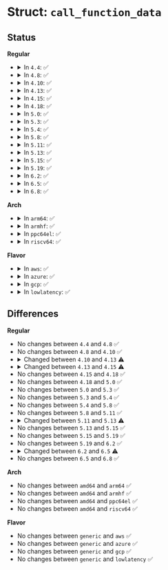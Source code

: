# Struct: <code>call_function_data</code>

## Status
<b>Regular</b>
<ul>
<li>
<details>
<summary>In <code>4.4</code>: ✅</summary>

```c
struct call_function_data {
    struct call_single_data *csd;
    cpumask_var_t cpumask;
};
```
</details>
</li>
<li>
<details>
<summary>In <code>4.8</code>: ✅</summary>

```c
struct call_function_data {
    struct call_single_data *csd;
    cpumask_var_t cpumask;
};
```
</details>
</li>
<li>
<details>
<summary>In <code>4.10</code>: ✅</summary>

```c
struct call_function_data {
    struct call_single_data *csd;
    cpumask_var_t cpumask;
};
```
</details>
</li>
<li>
<details>
<summary>In <code>4.13</code>: ✅</summary>

```c
struct call_function_data {
    struct call_single_data *csd;
    cpumask_var_t cpumask;
    cpumask_var_t cpumask_ipi;
};
```
</details>
</li>
<li>
<details>
<summary>In <code>4.15</code>: ✅</summary>

```c
struct call_function_data {
    call_single_data_t *csd;
    cpumask_var_t cpumask;
    cpumask_var_t cpumask_ipi;
};
```
</details>
</li>
<li>
<details>
<summary>In <code>4.18</code>: ✅</summary>

```c
struct call_function_data {
    call_single_data_t *csd;
    cpumask_var_t cpumask;
    cpumask_var_t cpumask_ipi;
};
```
</details>
</li>
<li>
<details>
<summary>In <code>5.0</code>: ✅</summary>

```c
struct call_function_data {
    call_single_data_t *csd;
    cpumask_var_t cpumask;
    cpumask_var_t cpumask_ipi;
};
```
</details>
</li>
<li>
<details>
<summary>In <code>5.3</code>: ✅</summary>

```c
struct call_function_data {
    call_single_data_t *csd;
    cpumask_var_t cpumask;
    cpumask_var_t cpumask_ipi;
};
```
</details>
</li>
<li>
<details>
<summary>In <code>5.4</code>: ✅</summary>

```c
struct call_function_data {
    call_single_data_t *csd;
    cpumask_var_t cpumask;
    cpumask_var_t cpumask_ipi;
};
```
</details>
</li>
<li>
<details>
<summary>In <code>5.8</code>: ✅</summary>

```c
struct call_function_data {
    call_single_data_t *csd;
    cpumask_var_t cpumask;
    cpumask_var_t cpumask_ipi;
};
```
</details>
</li>
<li>
<details>
<summary>In <code>5.11</code>: ✅</summary>

```c
struct call_function_data {
    call_single_data_t *csd;
    cpumask_var_t cpumask;
    cpumask_var_t cpumask_ipi;
};
```
</details>
</li>
<li>
<details>
<summary>In <code>5.13</code>: ✅</summary>

```c
struct call_function_data {
    struct cfd_percpu *pcpu;
    cpumask_var_t cpumask;
    cpumask_var_t cpumask_ipi;
};
```
</details>
</li>
<li>
<details>
<summary>In <code>5.15</code>: ✅</summary>

```c
struct call_function_data {
    struct cfd_percpu *pcpu;
    cpumask_var_t cpumask;
    cpumask_var_t cpumask_ipi;
};
```
</details>
</li>
<li>
<details>
<summary>In <code>5.19</code>: ✅</summary>

```c
struct call_function_data {
    struct cfd_percpu *pcpu;
    cpumask_var_t cpumask;
    cpumask_var_t cpumask_ipi;
};
```
</details>
</li>
<li>
<details>
<summary>In <code>6.2</code>: ✅</summary>

```c
struct call_function_data {
    struct cfd_percpu *pcpu;
    cpumask_var_t cpumask;
    cpumask_var_t cpumask_ipi;
};
```
</details>
</li>
<li>
<details>
<summary>In <code>6.5</code>: ✅</summary>

```c
struct call_function_data {
    call_single_data_t *csd;
    cpumask_var_t cpumask;
    cpumask_var_t cpumask_ipi;
};
```
</details>
</li>
<li>
<details>
<summary>In <code>6.8</code>: ✅</summary>

```c
struct call_function_data {
    call_single_data_t *csd;
    cpumask_var_t cpumask;
    cpumask_var_t cpumask_ipi;
};
```
</details>
</li>
</ul>
<b>Arch</b>
<ul>
<li>
<details>
<summary>In <code>arm64</code>: ✅</summary>

```c
struct call_function_data {
    call_single_data_t *csd;
    cpumask_var_t cpumask;
    cpumask_var_t cpumask_ipi;
};
```
</details>
</li>
<li>
<details>
<summary>In <code>armhf</code>: ✅</summary>

```c
struct call_function_data {
    call_single_data_t *csd;
    cpumask_var_t cpumask;
    cpumask_var_t cpumask_ipi;
};
```
</details>
</li>
<li>
<details>
<summary>In <code>ppc64el</code>: ✅</summary>

```c
struct call_function_data {
    call_single_data_t *csd;
    cpumask_var_t cpumask;
    cpumask_var_t cpumask_ipi;
};
```
</details>
</li>
<li>
<details>
<summary>In <code>riscv64</code>: ✅</summary>

```c
struct call_function_data {
    call_single_data_t *csd;
    cpumask_var_t cpumask;
    cpumask_var_t cpumask_ipi;
};
```
</details>
</li>
</ul>
<b>Flavor</b>
<ul>
<li>
<details>
<summary>In <code>aws</code>: ✅</summary>

```c
struct call_function_data {
    call_single_data_t *csd;
    cpumask_var_t cpumask;
    cpumask_var_t cpumask_ipi;
};
```
</details>
</li>
<li>
<details>
<summary>In <code>azure</code>: ✅</summary>

```c
struct call_function_data {
    call_single_data_t *csd;
    cpumask_var_t cpumask;
    cpumask_var_t cpumask_ipi;
};
```
</details>
</li>
<li>
<details>
<summary>In <code>gcp</code>: ✅</summary>

```c
struct call_function_data {
    call_single_data_t *csd;
    cpumask_var_t cpumask;
    cpumask_var_t cpumask_ipi;
};
```
</details>
</li>
<li>
<details>
<summary>In <code>lowlatency</code>: ✅</summary>

```c
struct call_function_data {
    call_single_data_t *csd;
    cpumask_var_t cpumask;
    cpumask_var_t cpumask_ipi;
};
```
</details>
</li>
</ul>

## Differences
<b>Regular</b>
<ul>
<li>
No changes between <code>4.4</code> and <code>4.8</code> ✅
</li>
<li>
No changes between <code>4.8</code> and <code>4.10</code> ✅
</li>
<li>
<details>
<summary>Changed between <code>4.10</code> and <code>4.13</code> ⚠️</summary>
<ul>
<li>
<b>Field added. </b>
<code>cpumask_var_t cpumask_ipi</code>
</li>
</ul>
</details>
</li>
<li>
<details>
<summary>Changed between <code>4.13</code> and <code>4.15</code> ⚠️</summary>
<ul>
<li>
<b>Field type changed. </b>
<code>struct call_single_data *csd</code> ➡️ <code>call_single_data_t *csd</code>
</li>
</ul>
</details>
</li>
<li>
No changes between <code>4.15</code> and <code>4.18</code> ✅
</li>
<li>
No changes between <code>4.18</code> and <code>5.0</code> ✅
</li>
<li>
No changes between <code>5.0</code> and <code>5.3</code> ✅
</li>
<li>
No changes between <code>5.3</code> and <code>5.4</code> ✅
</li>
<li>
No changes between <code>5.4</code> and <code>5.8</code> ✅
</li>
<li>
No changes between <code>5.8</code> and <code>5.11</code> ✅
</li>
<li>
<details>
<summary>Changed between <code>5.11</code> and <code>5.13</code> ⚠️</summary>
<ul>
<li>
<b>Field added. </b>
<code>struct cfd_percpu *pcpu</code>
</li>
<li>
<b>Field removed. </b>
<code>call_single_data_t *csd</code>
</li>
</ul>
</details>
</li>
<li>
No changes between <code>5.13</code> and <code>5.15</code> ✅
</li>
<li>
No changes between <code>5.15</code> and <code>5.19</code> ✅
</li>
<li>
No changes between <code>5.19</code> and <code>6.2</code> ✅
</li>
<li>
<details>
<summary>Changed between <code>6.2</code> and <code>6.5</code> ⚠️</summary>
<ul>
<li>
<b>Field added. </b>
<code>call_single_data_t *csd</code>
</li>
<li>
<b>Field removed. </b>
<code>struct cfd_percpu *pcpu</code>
</li>
</ul>
</details>
</li>
<li>
No changes between <code>6.5</code> and <code>6.8</code> ✅
</li>
</ul>
<b>Arch</b>
<ul>
<li>
No changes between <code>amd64</code> and <code>arm64</code> ✅
</li>
<li>
No changes between <code>amd64</code> and <code>armhf</code> ✅
</li>
<li>
No changes between <code>amd64</code> and <code>ppc64el</code> ✅
</li>
<li>
No changes between <code>amd64</code> and <code>riscv64</code> ✅
</li>
</ul>
<b>Flavor</b>
<ul>
<li>
No changes between <code>generic</code> and <code>aws</code> ✅
</li>
<li>
No changes between <code>generic</code> and <code>azure</code> ✅
</li>
<li>
No changes between <code>generic</code> and <code>gcp</code> ✅
</li>
<li>
No changes between <code>generic</code> and <code>lowlatency</code> ✅
</li>
</ul>
